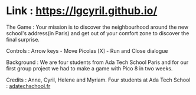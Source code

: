 # Link : https://lgcyril.github.io/
The Game :
Your mission is to discover the neighbourhood around the new school's address(in Paris) and get out of your comfort zone to discover the final surprise.

Controls :
Arrow keys - Move Picolas
[X] - Run and Close dialogue

Background :
We are four students from Ada Tech School Paris and for our first group project we had to make a game with Pico 8 in two weeks.

Credits :
Anne, Cyril, Helene and Myriam.
Four students at Ada Tech School :  <a href="https://adatechschool.fr/" target='_parent'>adatechschool.fr</a>

